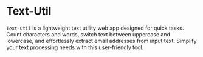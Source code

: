 # Text-Util
`Text-Util` is a lightweight text utility web app designed for quick tasks. Count characters and words, switch text between uppercase and lowercase, and effortlessly extract email addresses from input text. Simplify your text processing needs with this user-friendly tool.

